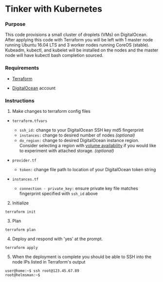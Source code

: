 # Tinker with Kubernetes

### Purpose

This code provisions a small cluster of droplets (VMs) on DigitalOcean.  After applying this code with Terraform you will be left with 1 master node running Ubuntu 16.04 LTS and 3 worker nodes running CoreOS (stable).  Kubeadm, kubectl, and kubelet will be installed on the nodes and the master node will have kubectl bash completion sourced.

### Requirements

* [Terraform][]

* [DigitalOcean][] account

### Instructions

1. Make changes to terraform config files

* `terraform.tfvars`
  * `ssh_id:` change to your DigitalOcean SSH key md5 fingerprint
  * `instances:` change to desired number of nodes _(optional)_
  * `do_region:` change to desired DigitalOcean instance region.  Consider selecting a region with [volume availability][] if you would like to experiment with attached storage. _(optional)_

* `provider.tf`
  * `token:` change file path to location of your DigitalOcean token string

* `instances.tf`
  * `connection - private_key:` ensure private key file matches fingerprint specified with `ssh_id` above

2. Initialize
```
terraform init
```

3. Plan
```
terraform plan
```

4. Deploy and respond with 'yes' at the prompt.
```
terraform apply
```

5. When the deployment is complete you should be able to SSH into the node IPs listed in Terraform's output
```
user@home:~$ ssh root@123.45.67.89 
root@helmsman:~$ 
```

[digitalocean]:                 https://cloud.digitalocean.com
[terraform]:                    https://www.terraform.io/downloads.html
[volume availability]:          https://www.digitalocean.com/community/tutorials/how-to-use-block-storage-on-digitalocean

